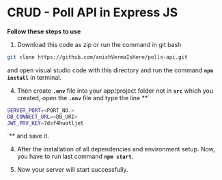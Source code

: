 # CRUD - Poll API in Express JS

**Follow these steps to use**

1. Download this code as zip or run the command in git bash
```bash
git clone https://github.com/anishVermaIsHere/polls-api.git
```
and open visual studio code with this directory and run the command **`npm install`** in terminal.

4. Then create **`.env`** file into your app/project folder not in **`src`** which you created, open the **`.env`** file and type the line **`
```bash
SERVER_PORT=<PORT_NO.>
DB_CONNECT_URL=<DB_URI>
JWT_PRV_KEY=7dsf4huotljet
```
`** and save it.

4. After the installation of all dependencies and environment setup. Now, you have to run last command **`npm start`**.

5. Now your server will start successfully.
